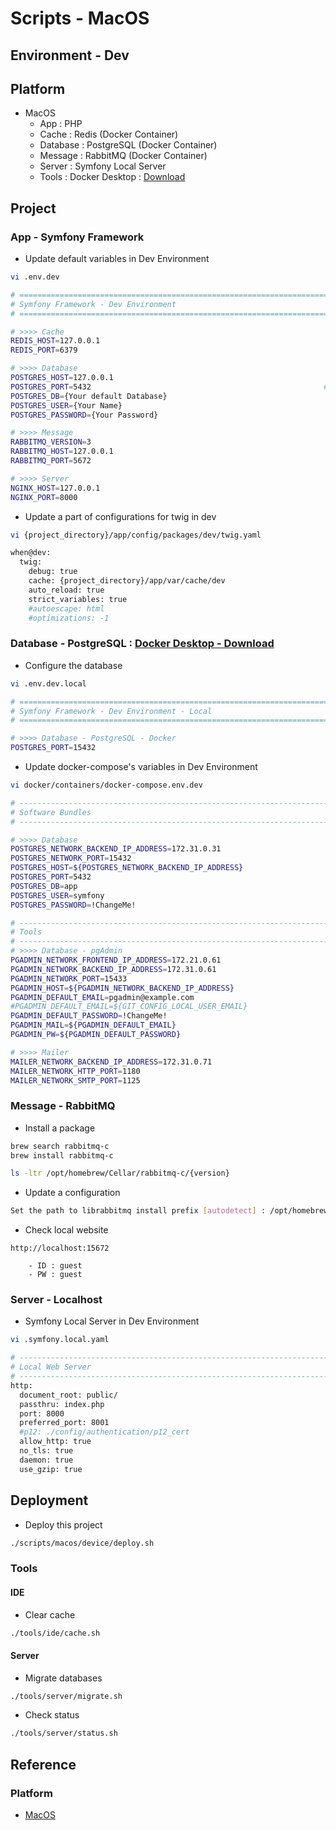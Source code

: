 # Scripts - MacOS

## Environment - Dev

## Platform

* MacOS
  * App : PHP
  * Cache : Redis (Docker Container)
  * Database : PostgreSQL (Docker Container)
  * Message : RabbitMQ (Docker Container)
  * Server : Symfony Local Server
  * Tools : Docker Desktop : [Download](https://www.docker.com/products/docker-desktop/)

## Project

### App - Symfony Framework

* Update default variables in Dev Environment

```bash
vi .env.dev

# ======================================================================================================================
# Symfony Framework - Dev Environment                                    https://symfony.com/doc/current/deployment.html
# ======================================================================================================================

# >>>> Cache
REDIS_HOST=127.0.0.1
REDIS_PORT=6379

# >>>> Database
POSTGRES_HOST=127.0.0.1
POSTGRES_PORT=5432                                                    # POSTGRES_NETWORK_PORT ---> POSTGRES_PORT   5432
POSTGRES_DB={Your default Database}
POSTGRES_USER={Your Name}
POSTGRES_PASSWORD={Your Password}

# >>>> Message
RABBITMQ_VERSION=3
RABBITMQ_HOST=127.0.0.1
RABBITMQ_PORT=5672

# >>>> Server
NGINX_HOST=127.0.0.1
NGINX_PORT=8000
```

* Update a part of configurations for twig in dev

```bash
vi {project_directory}/app/config/packages/dev/twig.yaml

when@dev:
  twig:
    debug: true
    cache: {project_directory}/app/var/cache/dev
    auto_reload: true
    strict_variables: true
    #autoescape: html
    #optimizations: -1
```

### Database - PostgreSQL : [Docker Desktop - Download](https://www.docker.com/products/docker-desktop/)

* Configure the database

```bash
vi .env.dev.local

# ======================================================================================================================
# Symfony Framework - Dev Environment - Local                            https://symfony.com/doc/current/deployment.html
# ======================================================================================================================

# >>>> Database - PostgreSQL - Docker
POSTGRES_PORT=15432
```

* Update docker-compose's variables in Dev Environment

```bash
vi docker/containers/docker-compose.env.dev

# ----------------------------------------------------------------------------------------------------------------------
# Software Bundles
# ----------------------------------------------------------------------------------------------------------------------

# >>>> Database
POSTGRES_NETWORK_BACKEND_IP_ADDRESS=172.31.0.31
POSTGRES_NETWORK_PORT=15432
POSTGRES_HOST=${POSTGRES_NETWORK_BACKEND_IP_ADDRESS}
POSTGRES_PORT=5432
POSTGRES_DB=app
POSTGRES_USER=symfony
POSTGRES_PASSWORD=!ChangeMe!

# ----------------------------------------------------------------------------------------------------------------------
# Tools
# ----------------------------------------------------------------------------------------------------------------------
# >>>> Database - pgAdmin                                                        https://hub.docker.com/r/dpage/pgadmin4
PGADMIN_NETWORK_FRONTEND_IP_ADDRESS=172.21.0.61
PGADMIN_NETWORK_BACKEND_IP_ADDRESS=172.31.0.61
PGADMIN_NETWORK_PORT=15433
PGADMIN_HOST=${PGADMIN_NETWORK_BACKEND_IP_ADDRESS}
PGADMIN_DEFAULT_EMAIL=pgadmin@example.com
#PGADMIN_DEFAULT_EMAIL=${GIT_CONFIG_LOCAL_USER_EMAIL}
PGADMIN_DEFAULT_PASSWORD=!ChangeMe!
PGADMIN_MAIL=${PGADMIN_DEFAULT_EMAIL}
PGADMIN_PW=${PGADMIN_DEFAULT_PASSWORD}

# >>>> Mailer                                                            https://hub.docker.com/r/schickling/mailcatcher
MAILER_NETWORK_BACKEND_IP_ADDRESS=172.31.0.71
MAILER_NETWORK_HTTP_PORT=1180
MAILER_NETWORK_SMTP_PORT=1125
```

### Message - RabbitMQ

* Install a package

```bash
brew search rabbitmq-c
brew install rabbitmq-c

ls -ltr /opt/homebrew/Cellar/rabbitmq-c/{version}
```

* Update a configuration

```bash
Set the path to librabbitmq install prefix [autodetect] : /opt/homebrew/Cellar/rabbitmq-c/{version}
```

* Check local website

```text
http://localhost:15672

    - ID : guest
    - PW : guest
```

### Server - Localhost

* Symfony Local Server in Dev Environment

```bash
vi .symfony.local.yaml

# ----------------------------------------------------------------------------------------------------------------------
# Local Web Server                                                                            PATH : ${PROJECT_PATH}/app
# ----------------------------------------------------------------------------------------------------------------------
http:
  document_root: public/
  passthru: index.php
  port: 8000
  preferred_port: 8001
  #p12: ./config/authentication/p12_cert
  allow_http: true
  no_tls: true
  daemon: true
  use_gzip: true
```

## Deployment

* Deploy this project

```bash
./scripts/macos/device/deploy.sh
```

### Tools

#### IDE

* Clear cache

```bash
./tools/ide/cache.sh
```

#### Server

* Migrate databases

```bash
./tools/server/migrate.sh
```

* Check status

```bash
./tools/server/status.sh
```

## Reference

### Platform

* [MacOS](https://www.apple.com/kr/macos)

